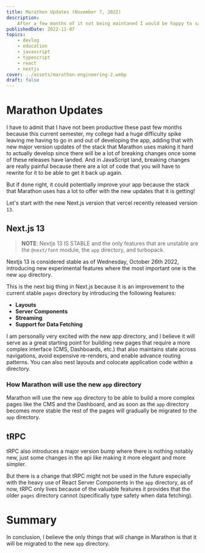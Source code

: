 ```yaml
---
title: Marathon Updates (November 7, 2022)
description:
    After a few months of it not being maintaned I would be happy to say that marathon is still going being developed! This blog post will tackle on how it will handle the migration from pages to the new app directory.
publishedDate: 2022-11-07
topics:
    - devlog
    - education
    - javascript
    - typescript
    - react
    - nextjs
cover: ../assets/marathon-engineering-2.webp
draft: false
---
```


# Marathon Updates

I have to admit that I have not been productive these past few months because this current semester, my college had a huge difficulty spike leaving me having to go in and out of developing the app, adding that with new major version updates of the stack that Marathon uses making it hard to actually develop since there will be a lot of breaking changes once some of these releases have landed. And in JavaScript land, breaking changes are really painful because there are a lot of code that you will have to rewrite for it to be able to get it back up again.

But if done right, it could potentially improve your app because the stack that Marathon uses has a lot to offer with the new updates that it is getting!

Let's start with the new Next.js version that vercel recently released version `13`.

## Next.js 13

> **NOTE**: Nextjs 13 IS STABLE and the only features that are unstable are the
> `@next/font` module, the `app` directory, and turbopack.

Nextjs 13 is considered stable as of Wednesday, October 26th 2022, introducing new experimental features where the most important one is the new `app` directory.

This is the next big thing in Next.js because it is an improvement to the current stable `pages` directory by introducing the following features:

- **Layouts**
- **Server Components**
- **Streaming**
- **Support for Data Fetching**

I am personally very excited with the new app directory, and I believe it will serve as a great starting point for building new pages that require a more complex interface (CMS, Dashboards, etc.) that also maintains state across navigations, avoid expensive re-renders, and enable advance routing patterns. You can also nest layouts and colocate application code within a directory.

### How Marathon will use the new `app` directory

Marathon will use the new `app` directory to be able to build a more complex pages like the CMS and the Dashboard, and as soon as the `app` directory becomes more stable the rest of the pages will gradually be migrated to the `app` directory.

## tRPC

tRPC also introduces a major version bump where there is nothing notably new, just some changes in the api like making it more elegant and more simpler.

But there is a change that tRPC might not be used in the future especially with the heavy use of React Server Components in the `app` directory, as of now, tRPC only lives because of the valuable features it provides that the older `pages` directory cannot (specifically type safety when data fetching).


# Summary

In conclusion, I believe the only things that will change in Marathon is that it will be migrated to the new `app` directory.
